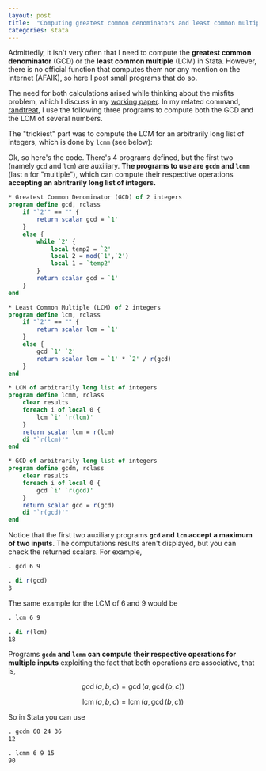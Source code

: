 ```yaml
---
layout: post
title:  "Computing greatest common denominators and least common multiples in Stata"
categories: stata
---
```


Admittedly, it isn't very often that I need to compute the **greatest common denominator** (GCD) or the **least common multiple** (LCM) in Stata. However, there is no official function that computes them nor any mention on the internet (AFAIK), so here I post small programs that do so.

The need for both calculations arised while thinking about the misfits problem, which I discuss in my [working paper](https://www.researchgate.net/publication/292091060_Dealing_with_misfits_in_random_treatment_assignment). In my related command, [randtreat](https://ideas.repec.org/c/boc/bocode/s458106.html), I use the following three programs to compute both the GCD and the LCM of several numbers.

The "trickiest" part was to compute the LCM for an arbitrarily long list of integers, which is done by `lcmm` (see below):

Ok, so here's the code. There's 4 programs defined, but the first two (namely `gcd` and `lcm`) are auxiliary. **The programs to use are `gcdm` and `lcmm`** (last `m` for "multiple"), which can compute their respective operations **accepting an abritrarily long list of integers.**

```stata
* Greatest Common Denominator (GCD) of 2 integers
program define gcd, rclass
    if "`2'" == "" {
        return scalar gcd = `1'
    }
    else {
        while `2' {
            local temp2 = `2'
            local 2 = mod(`1',`2')
            local 1 = `temp2'
        }
        return scalar gcd = `1'
    }
end

* Least Common Multiple (LCM) of 2 integers
program define lcm, rclass
    if "`2'" == "" {
        return scalar lcm = `1'
    }
    else {
        gcd `1' `2'
        return scalar lcm = `1' * `2' / r(gcd)
    }
end

* LCM of arbitrarily long list of integers
program define lcmm, rclass
    clear results
    foreach i of local 0 {
        lcm `i' `r(lcm)'
    }
    return scalar lcm = r(lcm)
	di "`r(lcm)'"
end

* GCD of arbitrarily long list of integers
program define gcdm, rclass
    clear results
    foreach i of local 0 {
        gcd `i' `r(gcd)'
    }
    return scalar gcd = r(gcd)
	di "`r(gcd)'"
end
```

Notice that the first two auxiliary programs **`gcd` and `lcm` accept a maximum of two inputs**. The computations results aren't displayed, but you can check the returned scalars. For example,

```stata
. gcd 6 9

. di r(gcd)
3
```

The same example for the LCM of 6 and 9 would be

```stata
. lcm 6 9

. di r(lcm)
18
```

Programs **`gcdm` and `lcmm` can compute their respective operations for multiple inputs** exploiting the fact that both operations are associative, that is,

$$\gcd(a,b,c) = \gcd(a,\gcd(b,c))$$

$$\DeclareMathOperator{\lcm}{lcm} \lcm(a,b,c) = \lcm(a,\gcd(b,c))$$

So in Stata you can use

```stata
. gcdm 60 24 36
12

. lcmm 6 9 15
90
```
